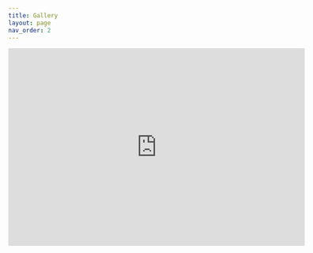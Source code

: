```yaml
---
title: Gallery
layout: page
nav_order: 2
---
```


<iframe src="https://photos.google.com/share/AF1QipMgI86HBd7O_ojhrOVkXGtis3DC1S1yMAyPjrkpVQmdc8s0TSXYUAuQyGN8yPrrRQ?key=YS11T3hEWVZuSEFmcXJzaWRRMVhGTzNnWEJUMlhB" width="600" height="400" frameborder="0" allowfullscreen></iframe>